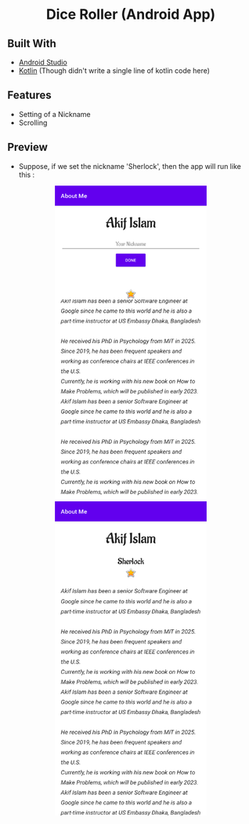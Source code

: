 <h1 align="center">Dice Roller (Android App)</h1>

## Built With
- [Android Studio](https://developer.android.com/studio)
- [Kotlin](https://developer.android.com/kotlin) (Though didn't write a single line of kotlin code here)

## Features
- Setting of a Nickname
- Scrolling


## Preview
- Suppose, if we set the nickname 'Sherlock', then the app will run like this :
<p align="center"> 
  <img src="./aboutme1.png" width="310" height="640"> 
  <img src="./aboutme2.png" width="310" height="640"> 
</p>
